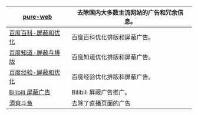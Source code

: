 | [pure-web](https://www.runningcheese.com/go/?url=https://userstyles.org/styles/156465) | 去除国内大多数主流网站的广告和冗余信息。 |
| ------------------------------------------------------------ | ---------------------------------------- |
| [百度百科-屏蔽和优化](https://www.runningcheese.com/go/?url=https://userstyles.org/styles/130739) | 百度百科优化排版和屏蔽广告。             |
| [百度知道-屏蔽与排版](https://www.runningcheese.com/go/?url=https://userstyles.org/styles/130901) | 百度知道优化排版和屏蔽广告。             |
| [百度经验-屏蔽和优化](https://www.runningcheese.com/go/?url=https://userstyles.org/styles/132605) | 百度经验优化排版和屏蔽广告。             |
| [Bilibili 屏蔽广告](https://www.runningcheese.com/go/?url=https://userstyles.org/styles/144506) | Bilibili 屏蔽广告推广。                  |
| [清爽斗鱼](https://www.runningcheese.com/go/?url=https://userstyles.org/styles/132037) | 去除了直播页面的广告                     |
